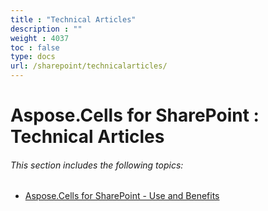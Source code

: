 ```yaml
---
title : "Technical Articles" 
description : "" 
weight : 4037 
toc : false
type: docs
url: /sharepoint/technicalarticles/
---
```


# Aspose.Cells for SharePoint : Technical Articles


###### This section includes the following topics:  

*   [Aspose.Cells for SharePoint - Use and Benefits](https://docs2.aspose.com/cells/sharepoint/technicalarticles/aspose.cells+for+sharepoint+-+use+and+benefits)

